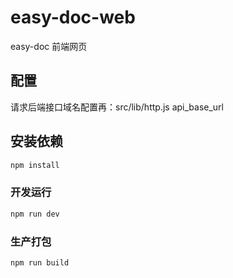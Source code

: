 # easy-doc-web

easy-doc 前端网页

## 配置

请求后端接口域名配置再：src/lib/http.js  api_base_url

## 安装依赖
```sh
npm install
```

### 开发运行

```sh
npm run dev
```

### 生产打包

```sh
npm run build
```
